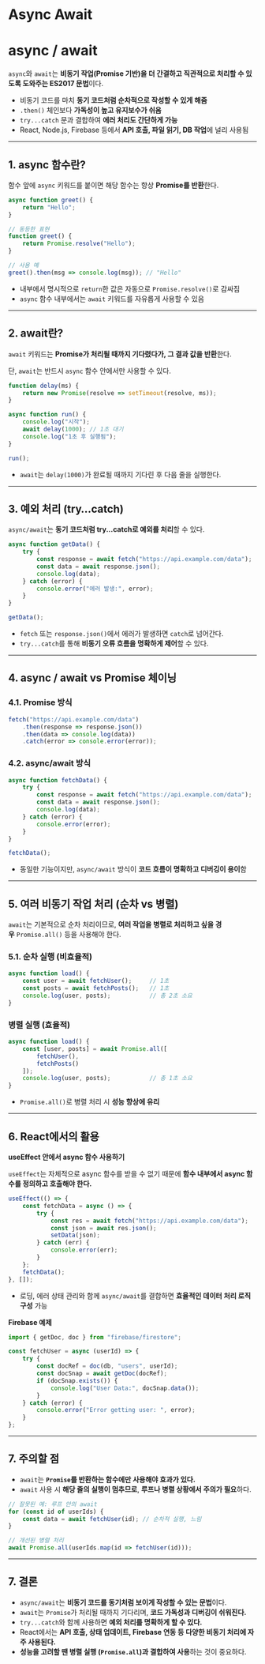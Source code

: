# Async Await

# async / await

`async`와 `await`는 **비동기 작업(Promise 기반)을 더 간결하고 직관적으로 처리할 수 있도록 도와주는 ES2017 문법**이다.

- 비동기 코드를 마치 **동기 코드처럼 순차적으로 작성할 수 있게 해줌**
- `.then()` 체인보다 **가독성이 높고 유지보수가 쉬움**
- `try...catch` 문과 결합하여 **에러 처리도 간단하게 가능**
- React, Node.js, Firebase 등에서 **API 호출, 파일 읽기, DB 작업**에 널리 사용됨

---

## 1. async 함수란?

함수 앞에 `async` 키워드를 붙이면 해당 함수는 항상 **Promise를 반환**한다.

```jsx
async function greet() {
    return "Hello";
}

// 동등한 표현
function greet() {
    return Promise.resolve("Hello");
}

// 사용 예
greet().then(msg => console.log(msg)); // "Hello"
```

- 내부에서 명시적으로 `return`한 값은 자동으로 `Promise.resolve()`로 감싸짐
- `async` 함수 내부에서는 `await` 키워드를 자유롭게 사용할 수 있음

---

## 2. await란?

`await` 키워드는 **Promise가 처리될 때까지 기다렸다가, 그 결과 값을 반환**한다.

단, `await`는 반드시 `async` 함수 안에서만 사용할 수 있다.

```jsx
function delay(ms) {
    return new Promise(resolve => setTimeout(resolve, ms));
}

async function run() {
    console.log("시작");
    await delay(1000); // 1초 대기
    console.log("1초 후 실행됨");
}

run();
```

- `await`는 `delay(1000)`가 완료될 때까지 기다린 후 다음 줄을 실행한다.

---

## 3. 예외 처리 (try…catch)

`async/await`는 **동기 코드처럼 try...catch로 예외를 처리**할 수 있다.

```jsx
async function getData() {
    try {
        const response = await fetch("https://api.example.com/data");
        const data = await response.json();
        console.log(data);
    } catch (error) {
        console.error("에러 발생:", error);
    }
}

getData();
```

- `fetch` 또는 `response.json()`에서 에러가 발생하면 `catch`로 넘어간다.
- `try...catch`를 통해 **비동기 오류 흐름을 명확하게 제어**할 수 있다.

---

## 4. async / await vs Promise 체이닝

### 4.1. Promise 방식

```jsx
fetch("https://api.example.com/data")
    .then(response => response.json())
    .then(data => console.log(data))
    .catch(error => console.error(error));
```

### 4.2. async/await 방식

```jsx
async function fetchData() {
    try {
        const response = await fetch("https://api.example.com/data");
        const data = await response.json();
        console.log(data);
    } catch (error) {
        console.error(error);
    }
}

fetchData();
```

- 동일한 기능이지만, `async/await` 방식이 **코드 흐름이 명확하고 디버깅이 용이**함

---

## 5. **여러 비동기 작업 처리 (순차 vs 병렬)**

`await`는 기본적으로 순차 처리이므로, **여러 작업을 병렬로 처리하고 싶을 경우** `Promise.all()` 등을 사용해야 한다.

### 5.1. 순차 실행 (비효율적)

```jsx
async function load() {
    const user = await fetchUser();     // 1초
    const posts = await fetchPosts();   // 1초
    console.log(user, posts);           // 총 2초 소요
}
```

### 병렬 실행 (효율적)

```jsx
async function load() {
    const [user, posts] = await Promise.all([
        fetchUser(),
        fetchPosts()
    ]);
    console.log(user, posts);           // 총 1초 소요
}
```

- `Promise.all()`로 병렬 처리 시 **성능 향상에 유리**

---

## 6. React에서의 활용

**useEffect 안에서 async 함수 사용하기**

`useEffect`는 자체적으로 async 함수를 받을 수 없기 때문에 **함수 내부에서 async 함수를 정의하고 호출해야 한다.**

```jsx
useEffect(() => {
    const fetchData = async () => {
        try {
            const res = await fetch("https://api.example.com/data");
            const json = await res.json();
            setData(json);
        } catch (err) {
            console.error(err);
        }
    };
    fetchData();
}, []);
```

- 로딩, 에러 상태 관리와 함께 `async/await`를 결합하면 **효율적인 데이터 처리 로직 구성** 가능

**Firebase 예제**

```jsx
import { getDoc, doc } from "firebase/firestore";

const fetchUser = async (userId) => {
    try {
        const docRef = doc(db, "users", userId);
        const docSnap = await getDoc(docRef);
        if (docSnap.exists()) {
            console.log("User Data:", docSnap.data());
        }
    } catch (error) {
        console.error("Error getting user: ", error);
    }
};
```

---

## 7. 주의할 점

- `await`는 **`Promise`를 반환하는 함수에만 사용해야 효과가 있다.**
- `await` 사용 시 **해당 줄의 실행이 멈추므로**, **루프나 병렬 상황에서 주의가 필요**하다.

```jsx
// 잘못된 예: 루프 안의 await
for (const id of userIds) {
    const data = await fetchUser(id); // 순차적 실행, 느림
}

// 개선된 병렬 처리
await Promise.all(userIds.map(id => fetchUser(id)));
```

---

## 7. 결론

- `async/await`는 **비동기 코드를 동기처럼 보이게 작성할 수 있는 문법**이다.
- `await`는 `Promise`가 처리될 때까지 기다리며, **코드 가독성과 디버깅이 쉬워진다.**
- `try...catch`와 함께 사용하면 **예외 처리를 명확하게 할 수 있다.**
- React에서는 **API 호출, 상태 업데이트, Firebase 연동 등 다양한 비동기 처리에 자주 사용된다.**
- **성능을 고려할 땐 병렬 실행 (`Promise.all`)과 결합하여 사용**하는 것이 중요하다.